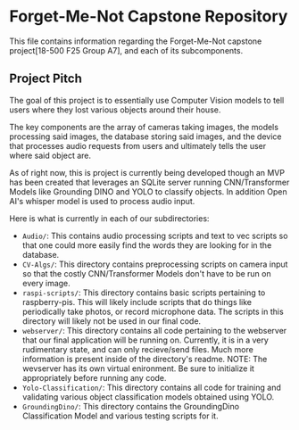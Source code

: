 # Forget-Me-Not Capstone Repository

This file contains information regarding the Forget-Me-Not capstone project[18-500 F25 Group A7], and each of its subcomponents.

## Project Pitch

The goal of this project is to essentially use Computer Vision models to tell users where they lost various objects around their house.

The key components are the array of cameras taking images, the models processing said images, the database storing said images, and the device that processes audio requests from users and ultimately tells the user where said object are.

As of right now, this is project is currently being developed though an MVP has been created that leverages an SQLite server running CNN/Transformer Models like Grounding DINO and YOLO to classify objects. In addition Open AI's whisper model is used to process audio input. 


Here is what is currently in each of our subdirectories:

- `Audio/`: This contains audio processing scripts and text to vec scripts so that one could more easily find the words they are looking for in the database.
- `CV-Algs/`:  This directory contains preprocessing scripts on camera input so that the costly CNN/Transformer Models don't have to be run on every image.
- `raspi-scripts/`: This directory contains basic scripts pertaining to raspberry-pis. This will likely include scripts that do things like periodically take photos, or record microphone data. The scripts in this directory will likely not be used in our final code. 
- `webserver/`: This directory contains all code pertaining to the webserver that our final application will be running on. Currently, it is in a very rudimentary state, and can only recieve/send files. Much more information is present inside of the directory's readme. NOTE: The wevserver has its own virtual enironment. Be sure to initialize it appropriately before running any code.
- `Yolo-Classification/`:  This directory contains all code for training and validating various object classification models obtained using YOLO.
- `GroundingDino/`: This directory contains the GroundingDino Classification Model and various testing scripts for it.


